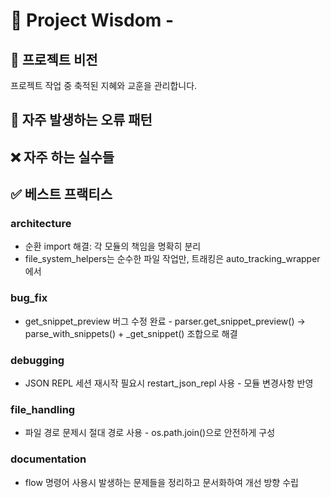 # 🧠 Project Wisdom - 

## 📌 프로젝트 비전
프로젝트 작업 중 축적된 지혜와 교훈을 관리합니다.

## 🐛 자주 발생하는 오류 패턴

## ❌ 자주 하는 실수들

## ✅ 베스트 프랙티스

### architecture
- 순환 import 해결: 각 모듈의 책임을 명확히 분리
- file_system_helpers는 순수한 파일 작업만, 트래킹은 auto_tracking_wrapper에서

### bug_fix
- get_snippet_preview 버그 수정 완료 - parser.get_snippet_preview() → parse_with_snippets() + _get_snippet() 조합으로 해결

### debugging
- JSON REPL 세션 재시작 필요시 restart_json_repl 사용 - 모듈 변경사항 반영

### file_handling
- 파일 경로 문제시 절대 경로 사용 - os.path.join()으로 안전하게 구성

### documentation
- flow 명령어 사용시 발생하는 문제들을 정리하고 문서화하여 개선 방향 수립
